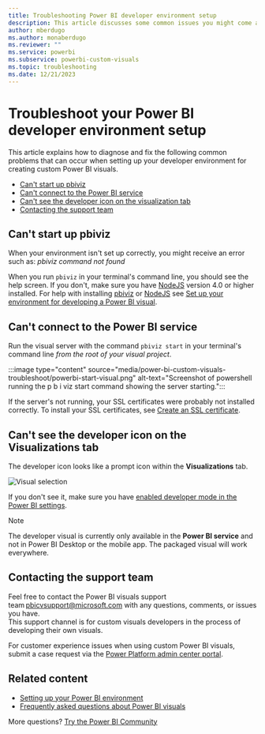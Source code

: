 ```yaml
---
title: Troubleshooting Power BI developer environment setup
description: This article discusses some common issues you might come across when developing or creating a custom Power BI visual.
author: mberdugo
ms.author: monaberdugo
ms.reviewer: ""
ms.service: powerbi
ms.subservice: powerbi-custom-visuals
ms.topic: troubleshooting
ms.date: 12/21/2023
---
```


# Troubleshoot your Power BI developer environment setup

This article explains how to diagnose and fix the following common problems that can occur when setting up your developer environment for creating custom Power BI visuals.

* [Can't start up pbiviz](#cant-start-up-pbiviz)
* [Can't connect to the Power BI service](#cant-connect-to-the-power-bi-service)
* [Can't see the developer icon on the visualization tab](#cant-see-the-developer-icon-on-the-visualizations-tab)
* [Contacting the support team](#contacting-the-support-team)

## Can't start up pbiviz

When your environment isn't set up correctly, you might receive an error such as: *pbiviz command not found*

When you run `pbiviz` in your terminal's command line, you should see the help screen. If you don't, make sure you have [NodeJS](environment-setup.md#install-nodejs) version 4.0 or higher installed.
For help with installing [pbiviz](environment-setup.md#install-pbiviz) or [NodeJS](environment-setup.md#install-nodejs) see [Set up your environment for developing a Power BI visual](environment-setup.md).

## Can't connect to the Power BI service

Run the visual server with the command `pbiviz start` in your terminal's command line *from the root of your visual project*.

:::image type="content" source="media/power-bi-custom-visuals-troubleshoot/powerbi-start-visual.png" alt-text="Screenshot of powershell running the p b i viz start command showing the server starting.":::

If the server's not running, your SSL certificates were probably not installed correctly. To install your SSL certificates, see [Create an SSL certificate](create-ssl-certificate.md).

## Can't see the developer icon on the Visualizations tab

The developer icon looks like a prompt icon within the **Visualizations** tab.

![Visual selection](media/power-bi-custom-visuals-troubleshoot/powerbi-developer-visual-selection.png)

If you don't see it, make sure you have [enabled developer mode in the Power BI settings](environment-setup.md#set-up-power-bi-service-for-developing-a-visual).

> [!NOTE]
> The developer visual is currently only available in the **Power BI service** and not in Power BI Desktop or the mobile app. The packaged visual will work everywhere.

## Contacting the support team

Feel free to contact the Power BI visuals support team <pbicvsupport@microsoft.com> with any questions, comments, or issues you have.  
This support channel is for custom visuals developers in the process of developing their own visuals.

For customer experience issues when using custom Power BI visuals, submit a case request via the [Power Platform admin center portal](https://admin.powerplatform.microsoft.com/newsupportticket/powerbipro).

## Related content

* [Setting up your Power BI environment](environment-setup.md)
* [Frequently asked questions about Power BI visuals](power-bi-custom-visuals-faq.yml)

More questions? [Try the Power BI Community](https://community.powerbi.com/)  
